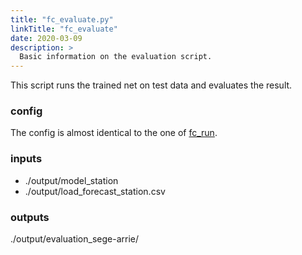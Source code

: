 ```yaml
---
title: "fc_evaluate.py"
linkTitle: "fc_evaluate"
date: 2020-03-09
description: >
  Basic information on the evaluation script.
---
```


This script runs the trained net on test data and evaluates the result.
 
### config
The config is almost identical to the one of [fc_run](/getting-started/fc_run/).

### inputs
* ./output/model_station
* ./output/load_forecast_station.csv

### outputs
./output/evaluation_sege-arrie/